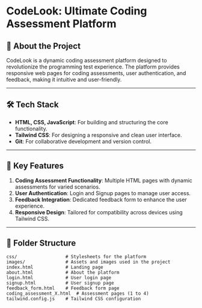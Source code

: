 # CodeLook: Ultimate Coding Assessment Platform  

## 🚀 About the Project  
CodeLook is a dynamic coding assessment platform designed to revolutionize the programming test experience. The platform provides responsive web pages for coding assessments, user authentication, and feedback, making it intuitive and user-friendly.  

---

## 🛠️ Tech Stack  
- **HTML, CSS, JavaScript**: For building and structuring the core functionality.  
- **Tailwind CSS**: For designing a responsive and clean user interface.  
- **Git**: For collaborative development and version control.  

---

## 🔑 Key Features  
1. **Coding Assessment Functionality**: Multiple HTML pages with dynamic assessments for varied scenarios.  
2. **User Authentication**: Login and Signup pages to manage user access.  
3. **Feedback Integration**: Dedicated feedback form to enhance the user experience.  
4. **Responsive Design**: Tailored for compatibility across devices using Tailwind CSS.  

---

## 📂 Folder Structure  
```plaintext
css/                  # Stylesheets for the platform  
images/               # Assets and images used in the project  
index.html            # Landing page  
about.html            # About the platform  
login.html            # User login page  
signup.html           # User signup page  
feedback_form.html    # Feedback form page  
coding_assessment_X.html  # Assessment pages (1 to 4)  
tailwind.config.js    # Tailwind CSS configuration  
